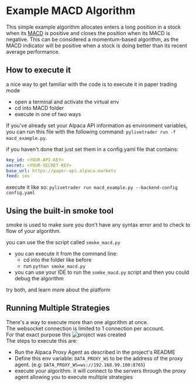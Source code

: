 # Example MACD Algorithm

This simple example algorithm allocates enters a long position
 in a stock when its [MACD](https://www.investopedia.com/terms/m/macd.asp) 
is positive and closes the position when its MACD is negative. This can be 
considered a momentum-based algorithm, as the MACD indicator will be positive 
when a stock is doing better than its recent average performance.

## How to execute it
a nice way to get familiar with the code is to execute it in paper trading mode
* open a terminal and activate the virtual env
* cd into MACD folder
* execute in one of two ways

If you've already set your Alpaca API information as environment variables, you
 can run this file with the following command: 
 `pylivetrader run -f macd_example.py`.

if you haven't done that just set them in a config.yaml file that contains:
```yaml
key_id: <YOUR-API-KEY>
secret: <YOUR-SECRET-KEY>
base_url: https://paper-api.alpaca.markets
feed: iex
```
execute it like so: `pylivetrader run macd_example.py
 --backend-config config.yaml`
 
## Using the built-in smoke tool
smoke is used to make sure you don't have any syntax error and to check to
 flow of your algorithm.
 
 you can use the the script called `smoke_macd.py`
 * you can execute it from the command line:
   * cd into the folder like before
   * run `python smoke_macd.py` 
 * you can use your IDE to run the `somke_macd.py` script and then you could
  debug the algorithm
 
 try both, and learn more about the platform
 
 
## Running Multiple Strategies
There's a way to execute more than one algorithm at once.<br>
The websocket connection is limited to 1 connection per account. <br>
For that exact purpose this ![project](https://github.com/shlomikushchi/alpaca-proxy-agent)  was created<br>
The steps to execute this are:
* Run the Alpaca Proxy Agent as described in the project's README
* Define this env variable: `DATA_PROXY_WS` to be the address of the proxy agent. (e.g: `DATA_PROXY_WS=ws://192.168.99.100:8765`)
* execute your algorithm. it will connect to the servers through the proxy agent allowing you to execute multiple strategies


